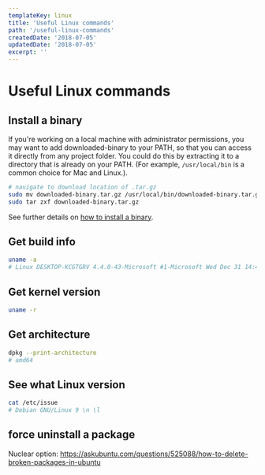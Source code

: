 ```yaml
---
templateKey: linux
title: 'Useful Linux commands'
path: '/useful-linux-commands'
createdDate: '2018-07-05'
updatedDate: '2018-07-05'
excerpt: ''
---
```


# Useful Linux commands

## Install a binary

If you're working on a local machine with administrator permissions,
you may want to add downloaded-binary to your PATH, so that you can
access it directly from any project folder. You could do this by
extracting it to a directory that is already on your PATH. (For
example, `/usr/local/bin` is a common choice for Mac and Linux.).

```sh
# navigate to download location of .tar.gz
sudo mv downloaded-binary.tar.gz /usr/local/bin/downloaded-binary.tar.gz
sudo tar zxf downloaded-binary.tar.gz
```

See further details on [how to install a binary].

## Get build info

```sh
uname -a
# Linux DESKTOP-KCGTGRV 4.4.0-43-Microsoft #1-Microsoft Wed Dec 31 14:42:53 PST 2014 x86_64 x86_64 x86_64 GNU/Linux
```

## Get kernel version

```sh
uname -r
```

## Get architecture

```sh
dpkg --print-architecture
# amd64
```

## See what Linux version

```sh
cat /etc/issue
# Debian GNU/Linux 9 \n \l
```

## force uninstall a package

Nuclear option:
https://askubuntu.com/questions/525088/how-to-delete-broken-packages-in-ubuntu

<!-- Links -->

[how to install a binary]:
  https://www.cyberciti.biz/faq/install-tarballs/
